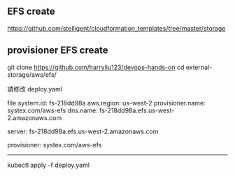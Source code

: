 
EFS create
---
https://github.com/stelligent/cloudformation_templates/tree/master/storage


provisioner EFS create
---
git clone https://github.com/harryliu123/devops-hands-on
cd external-storage/aws/efs/

請修改 deploy.yaml

  file.system.id: fs-218dd98a
  aws.region: us-west-2
  provisioner.name: systex.com/aws-efs
  dns.name: fs-218dd98a.efs.us-west-2.amazonaws.com
  
  server: fs-218dd98a.efs.us-west-2.amazonaws.com
  
  provisioner: systex.com/aws-efs
  
  ------
  
 
 kubectl apply -f deploy.yaml

